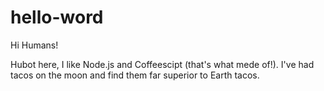 # hello-word
Hi Humans!

Hubot here, I like Node.js and Coffeescipt (that's what mede of!).
I've had tacos on the moon and find them far superior to Earth tacos.
